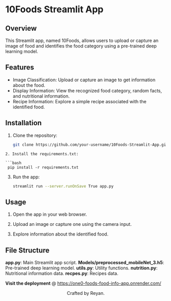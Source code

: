 # 10Foods Streamlit App

## Overview

This Streamlit app, named 10Foods, allows users to upload or capture an image of food and identifies the food category using a pre-trained deep learning model.

## Features

- Image Classification: Upload or capture an image to get information about the food.
- Display Information: View the recognized food category, random facts, and nutritional information.
- Recipe Information: Explore a simple recipe associated with the identified food.

## Installation

1. Clone the repository:

   ```bash
   git clone https://github.com/your-username/10Foods-Streamlit-App.git
```
2. Install the requirements.txt: 

```bash
 pip install -r requirements.txt
```

3. Run the app: 
   ```bash
   streamlit run --server.runOnSave True app.py
   ```

## Usage
1. Open the app in your web browser.

2. Upload an image or capture one using the camera input.

3. Explore information about the identified food.

## File Structure
**app.py**: Main Streamlit app script.
**Models/preprocessed_mobileNet_3.h5**: Pre-trained deep learning model.
**utils.py**: Utility functions.
**nutrition.py**: Nutritional information data.
**recpes.py**: Recipes data.

**Visit the deployment** @ https://one0-foods-food-info-app.onrender.com/</h3>

<footer style ='text-align:center;'> Crafted by Reyan.</footer>
